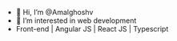 - 👋 Hi, I’m @Amalghoshv
- 👀 I’m interested in web development
- Front-end | Angular JS | React JS | Typescript




<!---
Amalghoshv/Amalghoshv is a ✨ special ✨ repository because its `README.md` (this file) appears on your GitHub profile.
You can click the Preview link to take a look at your changes.
--->
